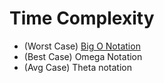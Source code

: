# Time Complexity

* \(Worst Case\) [Big O Notation](https://thatcomputerscientist.com/big-o-notation-explained-as-easily-as-possible)
* \(Best Case\) Omega Notation
* \(Avg Case\) Theta notation



